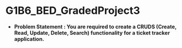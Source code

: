 # G1B6_BED_GradedProject3
* **Problem Statement : You are required to create a CRUDS (Create, Read, Update, Delete, Search) functionality for a ticket tracker application.**
